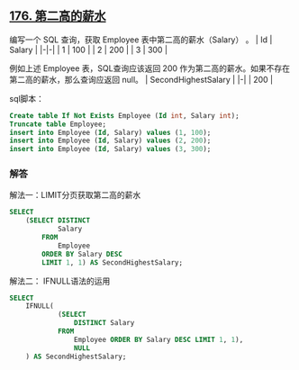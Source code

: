 ## [176. 第二高的薪水](https://leetcode-cn.com/problems/second-highest-salary/)

编写一个 SQL 查询，获取 Employee 表中第二高的薪水（Salary） 。
| Id | Salary |
|-|-|
| 1  | 100    |
| 2  | 200    |
| 3  | 300    |

例如上述 Employee 表，SQL查询应该返回 200 作为第二高的薪水。如果不存在第二高的薪水，那么查询应返回 null。
| SecondHighestSalary |
|-|
| 200                 |

sql脚本：
```sql
Create table If Not Exists Employee (Id int, Salary int);
Truncate table Employee;
insert into Employee (Id, Salary) values (1, 100);
insert into Employee (Id, Salary) values (2, 200);
insert into Employee (Id, Salary) values (3, 300);
```
### 解答
解法一：LIMIT分页获取第二高的薪水

```sql
SELECT
    (SELECT DISTINCT
            Salary
        FROM
            Employee
        ORDER BY Salary DESC
        LIMIT 1, 1) AS SecondHighestSalary;
```

解法二： IFNULL语法的运用

```sql
SELECT
	IFNULL(
			(SELECT
				DISTINCT Salary
			FROM
				Employee ORDER BY Salary DESC LIMIT 1, 1),
				NULL			
	) AS SecondHighestSalary;
```

